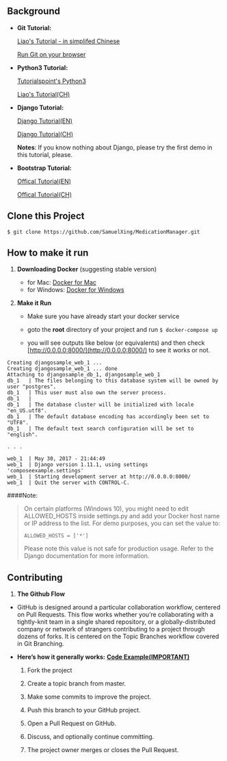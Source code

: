 ## Background

- **Git Tutorial:**

	[Liao's Tutorial - in simplifed Chinese](https://www.liaoxuefeng.com/wiki/0013739516305929606dd18361248578c67b8067c8c017b000)
	
	[Run Git on your browser](https://try.github.io/)

- **Python3 Tutorial:**

	[Tutorialspoint's Python3](https://www.tutorialspoint.com/python3/)
	
	[Liao's Tutorial(CH)](https://www.liaoxuefeng.com/wiki/0014316089557264a6b348958f449949df42a6d3a2e542c000)
	 
	
- **Django Tutorial:**

	[Django Tutorial(EN)](https://docs.djangoproject.com/en/1.11/releases/1.8.2/)
	
	[Django Tutorial(CH)](http://usyiyi.cn/translate/django_182/index.html)
	
	**Notes**: If you know nothing about Django, please try the first demo in this tutorial, please.

- **Bootstrap Tutorial:**

	[Offical Tutorial(EN)](https://getbootstrap.com/docs/4.0/getting-started/introduction/)
	
	[Offical Tutorial(CH)](http://www.bootcss.com)
	


## Clone this Project
```
$ git clone https://github.com/SamuelXing/MedicationManager.git

```

## How to make it run
1. **Downloading Docker** (suggesting stable version)
	
	- for Mac: [Docker for Mac](https://docs.docker.com/docker-for-mac/install/)
	- for Windows: [Docker for Windows](https://docs.docker.com/docker-for-windows/install/)

2. **Make it Run**
	- Make sure you have already start your docker service
	- goto the **root** directory of your project and run
	```$ docker-compose up``` 
	
	- you will see outputs like below (or equivalents) and then check [http://0.0.0.0:8000/](http://0.0.0.0:8000/) to see it works or not.
	
```djangosample_db_1 is up-to-date
Creating djangosample_web_1 ...
Creating djangosample_web_1 ... done
Attaching to djangosample_db_1, djangosample_web_1
db_1   | The files belonging to this database system will be owned by user "postgres".
db_1   | This user must also own the server process.
db_1   |
db_1   | The database cluster will be initialized with locale "en_US.utf8".
db_1   | The default database encoding has accordingly been set to "UTF8".
db_1   | The default text search configuration will be set to "english".

. . .

web_1  | May 30, 2017 - 21:44:49
web_1  | Django version 1.11.1, using settings 'composeexample.settings'
web_1  | Starting development server at http://0.0.0.0:8000/
web_1  | Quit the server with CONTROL-C.
```
			

####Note:

>On certain platforms (Windows 10), you might need to edit ALLOWED_HOSTS inside settings.py and add your Docker host name or IP address to the list. For demo purposes, you can set the value to:
>
> ```ALLOWED_HOSTS = ['*']```
>
>Please note this value is not safe for production usage. Refer to the Django documentation for more information.


## Contributing
1. **The Github Flow**

-	GitHub is designed around a particular collaboration workflow, centered on Pull Requests. This flow works whether you’re collaborating with a tightly-knit team in a single shared repository, or a globally-distributed company or network of strangers contributing to a project through dozens of forks. It is centered on the Topic Branches workflow covered in Git Branching.

-	**Here’s how it generally works:** **[Code Example(IMPORTANT)](https://www.liaoxuefeng.com/wiki/0013739516305929606dd18361248578c67b8067c8c017b000)**

	1. Fork the project

	2. Create a topic branch from master.

	3. Make some commits to improve the project.

	4. Push this branch to your GitHub project.

	5. Open a Pull Request on GitHub.

	6. Discuss, and optionally continue committing.

	7. The project owner merges or closes the Pull Request.
	
	
